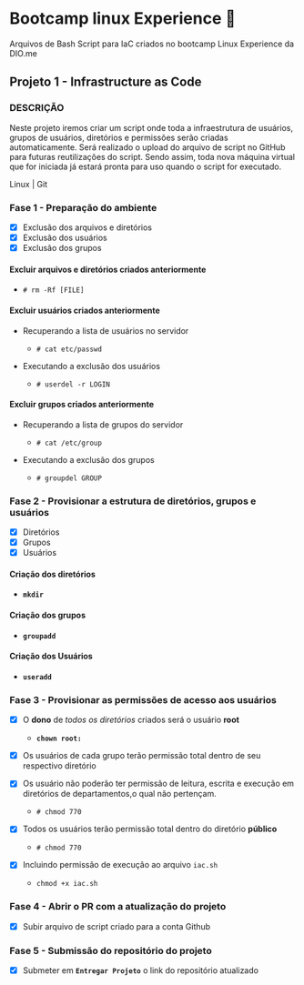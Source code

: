 # Bootcamp linux Experience :rocket:

Arquivos de Bash Script para IaC criados no bootcamp Linux Experience da DIO.me

## Projeto 1 - Infrastructure as Code

### DESCRIÇÃO

Neste projeto iremos criar um script onde toda a infraestrutura de usuários, grupos de usuários, diretórios e permissões serão criadas automaticamente. Será realizado o upload do arquivo de script no GitHub para futuras reutilizações do script. Sendo assim, toda nova máquina virtual que for iniciada já estará pronta para uso quando o script for executado.

Linux | Git

### Fase 1 - Preparação do ambiente
  
* [X] Exclusão dos arquivos e diretórios
* [X] Exclusão dos usuários
* [X] Exclusão dos grupos

#### Excluir arquivos e diretórios criados anteriormente

* `# rm -Rf [FILE]`

#### Excluir usuários criados anteriormente

* Recuperando a lista de usuários no servidor
  * `# cat etc/passwd`

* Executando a exclusão dos usuários
  * `# userdel -r LOGIN`

#### Excluir grupos criados anteriormente

* Recuperando a lista de grupos do servidor
  * `# cat /etc/group`

* Executando a exclusão dos grupos
  * `# groupdel GROUP`

### Fase 2 - Provisionar a estrutura de diretórios, grupos e usuários

* [X] Diretórios
* [X] Grupos
* [X] Usuários

#### Criação dos diretórios

* **`mkdir`**

#### Criação dos grupos

* **`groupadd`**

#### Criação dos Usuários

* **`useradd`**

### Fase 3 - Provisionar as permissões de acesso aos usuários

* [X] O **dono** de *todos os diretórios* criados será o usuário **root**
  * **`chown root:`**

* [X] Os usuários de cada grupo terão permissão total dentro de seu respectivo diretório
* [X] Os usuário não poderão ter permissão de leitura, escrita e execução em diretórios de departamentos,o qual não pertençam.
  * `# chmod 770`

* [X] Todos os usuários terão permissão total dentro do diretório **público**
  * `# chmod 770`

* [X] Incluindo permissão de execução ao arquivo `iac.sh`
  * `chmod +x iac.sh`

### Fase 4 - Abrir o PR com a atualização do projeto

* [X] Subir arquivo de script criado para a conta Github

### Fase 5 - Submissão do repositório do projeto

* [X] Submeter em **`Entregar Projeto`** o link do repositório atualizado
